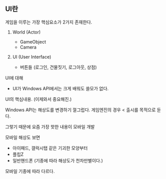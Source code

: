 ﻿## UI란

게임을 이루는 가장 핵심요소가 2가지 존재한다.

1. World (Actor)
	- GameObject
	- Camera

2. UI (User Interface)
	- 버튼들 (로그인, 건물짓기, 로그아웃, 상점)


UI에 대해

- UI가 Windows API에서는 크게 배워도 쓸모가 없다.

UI의 핵심내용. (이제와서 중요해진.)

Windows API는 해상도를 변경하기 껄그럽다.
게임엔진의 경우 < 출시를 목적으로 둔다.

그렇기 때문에
 요즘 가장 핫한 내용이 모바일 개발
 
모바일 해상도 보면
  - 아이패드, 갤럭시탭 같은 기괴한 모양부터
  - 플립Z
  - 일반핸드폰 (기종에 따라 해상도가 천차만별이다.)
	


모바일 기종에 따라 다르다.